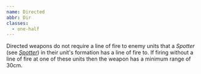```yaml
---
name: Directed
abbr: Dir
classes:
  - one-half
---
```

Directed weapons do not require a line of fire to enemy units that a _Spotter_ (see [_Spotter_](#spotter)) in their unit's formation has a line of fire to. If firing without a line of fire at one of these units then the weapon has a minimum range of 30cm.